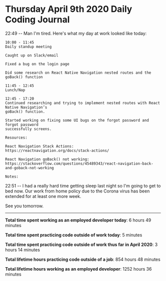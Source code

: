 # Thursday April 9th 2020 Daily Coding Journal

22:49 -- Man I'm tired. Here's what my day at work looked like today:
```
10:00 - 11:45
Daily standup meeting

Caught up on Slack/email

Fixed a bug on the login page

Did some research on React Native Navigation nested routes and the goBack() function

11:45 - 12:45
Lunch/Nap

12:45 - 17:20
Continued researching and trying to implement nested routes with React Native Navigation’s 
goBack() function.

Started working on fixing some UI bugs on the forgot password and forgot password 
successfully screens.

Resources:

React Navigation Stack Actions: https://reactnavigation.org/docs/stack-actions/

React Navigation goBack() not working: 
https://stackoverflow.com/questions/45489343/react-navigation-back-and-goback-not-working

Notes:
```
22:51 -- I had a really hard time getting sleep last night so I'm going to get to bed now. Our work from home policy due to the Corona virus has been extended for at least one more week.

See you tomorrow.
___
**Total time spent working as an employed developer today**: 6 hours 49 minutes

**Total time spent practicing code outside of work today**: 5 minutes

**Total time spent practicing code outside of work thus far in April 2020**: 3 hours 14 minutes

**Total lifetime hours practicing code outside of a job**: 854 hours 48 minutes

**Total lifetime hours working as an employed developer**: 1252 hours 36 minutes